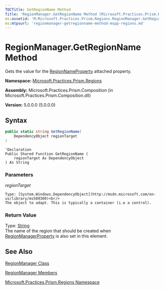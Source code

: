```yaml
---
TOCTitle: GetRegionName Method
Title: 'RegionManager.GetRegionName Method (Microsoft.Practices.Prism.Regions)'
ms:assetid: 'M:Microsoft.Practices.Prism.Regions.RegionManager.GetRegionName(System.Windows.DependencyObject)'
ms:mtpsurl: 'regionmanager-getregionname-method-mspp-regions.md'
---
```


# RegionManager.GetRegionName Method

Gets the value for the [RegionNameProperty](regionmanager-regionnameproperty-field-mspp-regions.md) attached property.

**Namespace:** [Microsoft.Practices.Prism.Regions](mspp-regions-namespace.md)

**Assembly:** Microsoft.Practices.Prism.Composition (in Microsoft.Practices.Prism.Composition.dll)

**Version:** 5.0.0.0 (5.0.0.0)

## Syntax

```C#
public static string GetRegionName(
	DependencyObject regionTarget
)
```

```VB
'Declaration
Public Shared Function GetRegionName ( 
	regionTarget As DependencyObject
) As String
```
### Parameters

*regionTarget*

    Type: [System.Windows.DependencyObject](http://msdn.microsoft.com/en-us/library/ms589309)<br/>
    The object to adapt. This is typically a container (i.e a control).

### Return Value

Type: [String](http://msdn.microsoft.com/en-us/library/s1wwdcbf)<br/>
The name of the region that should be created when [RegionManagerProperty](regionmanager-regionmanagerproperty-field-mspp-regions.md) is also set in this element.

## See Also

[RegionManager Class](regionmanager-class-mspp-regions.md)

[RegionManager Members](regionmanager-members-mspp-regions.md)

[Microsoft.Practices.Prism.Regions Namespace](mspp-regions-namespace.md)